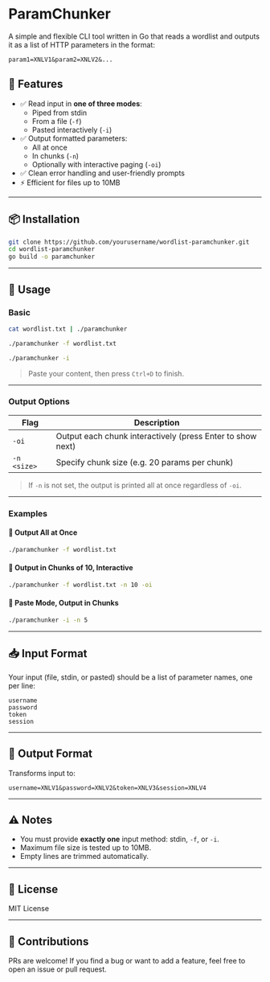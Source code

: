 # ParamChunker

A simple and flexible CLI tool written in Go that reads a wordlist and outputs it as a list of HTTP parameters in the format:

```
param1=XNLV1&param2=XNLV2&...
```

## 🚀 Features

- ✅ Read input in **one of three modes**:
  - Piped from stdin
  - From a file (`-f`)
  - Pasted interactively (`-i`)
- ✅ Output formatted parameters:
  - All at once
  - In chunks (`-n`)
  - Optionally with interactive paging (`-oi`)
- ✅ Clean error handling and user-friendly prompts
- ⚡ Efficient for files up to 10MB

---

## 📦 Installation

```bash
git clone https://github.com/yourusername/wordlist-paramchunker.git
cd wordlist-paramchunker
go build -o paramchunker
```

---

## 🧠 Usage

### Basic

```bash
cat wordlist.txt | ./paramchunker
```

```bash
./paramchunker -f wordlist.txt
```

```bash
./paramchunker -i
```

> Paste your content, then press `Ctrl+D` to finish.

---

### Output Options

| Flag            | Description                                           |
|-----------------|-------------------------------------------------------|
| `-oi`           | Output each chunk interactively (press Enter to show next) |
| `-n <size>`     | Specify chunk size (e.g. 20 params per chunk)         |

> If `-n` is not set, the output is printed all at once regardless of `-oi`.

---

### Examples

#### 🔸 Output All at Once
```bash
./paramchunker -f wordlist.txt
```

#### 🔸 Output in Chunks of 10, Interactive
```bash
./paramchunker -f wordlist.txt -n 10 -oi
```

#### 🔸 Paste Mode, Output in Chunks
```bash
./paramchunker -i -n 5
```

---

## 📥 Input Format

Your input (file, stdin, or pasted) should be a list of parameter names, one per line:

```
username
password
token
session
```

---

## 🧾 Output Format

Transforms input to:

```
username=XNLV1&password=XNLV2&token=XNLV3&session=XNLV4
```

---

## ⚠️ Notes

- You must provide **exactly one** input method: stdin, `-f`, or `-i`.
- Maximum file size is tested up to 10MB.
- Empty lines are trimmed automatically.

---

## 📄 License

MIT License

---

## 🤝 Contributions

PRs are welcome! If you find a bug or want to add a feature, feel free to open an issue or pull request.
